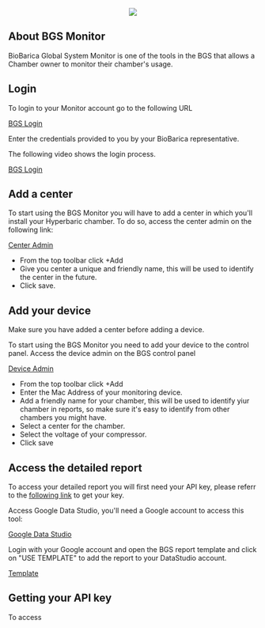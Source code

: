 <p align="center"><img src="http://dis.dev.biobarica.com/public/uploads/2017-09/ce4683196bc4f99304273d3eb15b54c5.png"></p>

## About BGS Monitor

BioBarica Global System Monitor is one of the tools in the BGS that allows a Chamber owner to monitor their chamber's usage.

## Login

To login to your Monitor account go to the following URL

[BGS Login](http://dis.dev.biobarica.com/public/admin)

Enter the credentials provided to you by your BioBarica representative. 

The following video shows the login process.

[BGS Login](https://www.youtube.com/embed/GJM7kzYaanQ ':include :type=iframe width=100% height=400px')


## Add a center

To start using the BGS Monitor you will have to add a center in which you'll install your Hyperbaric chamber. To do so, access the center admin on the following link:

[Center Admin](http://dis.dev.biobarica.com/public/admin/bio_centro)

- From the top toolbar click +Add
- Give you center a unique and friendly name, this will be used to identify the center in the future.
- Click save.

## Add your device

Make sure you have added a center before adding a device.

To start using the BGS Monitor you need to add your device to the control panel. Access the device admin on the BGS control panel

[Device Admin](http://dis.dev.biobarica.com/public/admin/bio_camara)

- From the top toolbar click +Add
- Enter the Mac Address of your monitoring device.
- Add a friendly name for your chamber, this will be used to identify yiur chamber in reports, so make sure it's easy to identify from other chambers you might have.
- Select a center for the chamber.
- Select the voltage of your compressor.
- Click save

## Access the detailed report

To access your detailed report you will first need your API key, please referr to the [following link](#getting-your-api-key) to get your key.

Access Google Data Studio, you'll need a Google account to access this tool:

[Google Data Studio](https://datastudio.google.com)

Login with your Google account and open the BGS report template and click on "USE TEMPLATE" to add the report to your DataStudio account.

[Template](https://datastudio.google.com/reporting/1YIBv-_9Z8wgVKmKEjDndhAXQZ1Ld3zM-/page/aqln/preview)

## Getting your API key

To access 
